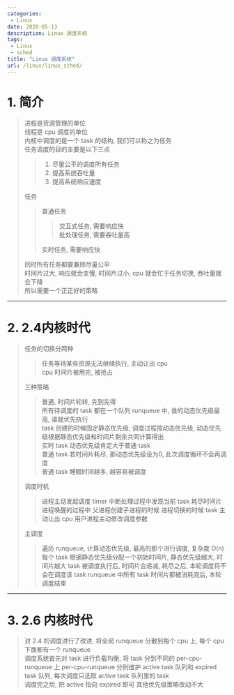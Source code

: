 ```yaml
---
categories:
 - Linux
date: 2020-05-13
description: Linux 调度系统
tags:
 - Linux
 - sched
title: "Linux 调度系统"
url: /linux/linux_sched/
---
```


# 1. 简介
> 进程是资源管理的单位  
> 线程是 cpu 调度的单位  
> 内核中调度的是一个 task 的结构, 我们可以称之为任务  
> 任务调度的目的主要是以下三点  
> > 1. 尽量公平的调度所有任务  
> > 2. 提高系统吞吐量  
> > 3. 提高系统响应速度   
>
> 任务  
> > 普通任务  
> > > 交互式任务, 需要响应快  
> > > 批处理任务, 需要吞吐量高  
> >
> > 实时任务, 需要响应快  
> >
> 同时所有任务都要兼顾尽量公平  
> 时间片过大, 响应就会变慢, 时间片过小, cpu 就会忙于任务切换, 吞吐量就会下降  
> 所以需要一个正正好的策略
---
# 2. 2.4内核时代
> 任务的切换分两种
> > 任务等待某些资源无法继续执行, 主动让出 cpu  
> > cpu 时间片被用完, 被抢占  
>
> 三种策略
> > 普通, 时间片轮转, 先到先得  
> > 所有待调度的 task 都在一个队列 runqueue 中, 谁的动态优先级最高, 谁就优先执行  
> > task 创建的时候固定静态优先级, 调度过程按动态优先级, 动态优先级根据静态优先级和时间片剩余共同计算得出   
> > 实时 task 动态优先级肯定大于普通 task  
> > 普通 task 若时间片耗尽, 那动态优先级设为0, 此次调度循环不会再调度  
> > 普通 task 睡眠时间越多, 越容易被调度
>
> 调度时机
> > 进程主动发起调度
> > timer 中断处理过程中发现当前 task 耗尽时间片
> > 进程唤醒的过程中
> > 父进程创建子进程的时候
> > 进程切换的时候
> > task 主动让出 cpu
> > 用户进程主动修改调度参数
> 
> 主调度
> > 遍历 runqueue, 计算动态优先级, 最高的那个进行调度, 复杂度 O(n)
> > 每个 task 根据静态优先级分配一个初始时间片, 静态优先级越大, 时间片越大
> > task 被调度执行后, 时间片会递减, 耗尽之后, 本轮调度将不会在调度该 task
> > runqueue 中所有 task 时间片都被消耗完后, 本轮调度结束
---
# 3. 2.6 内核时代
> 对 2.4 的调度进行了改进, 将全局 runqueue 分散到每个 cpu 上, 每个 cpu 下面都有一个 runqueue  
> 调度系统首先对 task 进行负载均衡, 将 task 分到不同的 per-cpu-runqueue 上
> per-cpu-runqueue 分别维护 active task 队列和 expired task 队列, 每次调度只选取 active task 队列里的 task  
> 调度完之后, 把 active 指向 expired 即可
> 其他优先级策略改动不大

